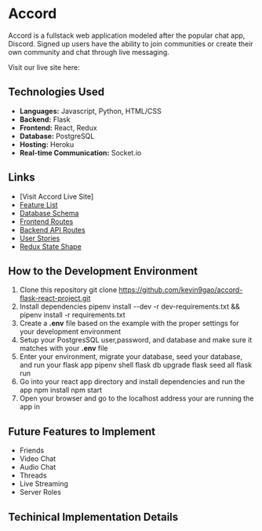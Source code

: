 # Accord

Accord is a fullstack web application modeled after the popular chat app, Discord. Signed up users have the ability to join communities or create their own community and chat through live messaging. 

Visit our live site here: 

## Technologies Used
* **Languages:** Javascript, Python, HTML/CSS
* **Backend:** Flask 
* **Frontend:** React, Redux
* **Database:** PostgreSQL
* **Hosting:** Heroku
* **Real-time Communication:** Socket.io

## Links
* [Visit Accord Live Site]
* [Feature List](https://github.com/kevin9gao/accord-flask-react-project/wiki/Feature-List)
* [Database Schema](https://github.com/kevin9gao/accord-flask-react-project/wiki/Database-Schema)
* [Frontend Routes](https://github.com/kevin9gao/accord-flask-react-project/wiki/Frontend-Routes)
* [Backend API Routes](https://github.com/kevin9gao/accord-flask-react-project/wiki/API-Routes)
* [User Stories](https://github.com/kevin9gao/accord-flask-react-project/wiki/User-Stories)
* [Redux State Shape](https://github.com/kevin9gao/accord-flask-react-project/wiki/State-Shape)


## How to the Development Environment
1. Clone this repository
    git clone https://github.com/kevin9gao/accord-flask-react-project.git
2. Install dependencies 
    pipenv install --dev -r dev-requirements.txt && pipenv install -r requirements.txt
3. Create a **.env** file based on the example with the proper settings for your development environment
4. Setup your PostgresSQL user,password, and database and make sure it matches with your **.env** file
5. Enter your environment, migrate your database, seed your database, and run your flask app
    pipenv shell
    flask db upgrade
    flask seed all
    flask run
6. Go into your react app directory and install dependencies and run the app
    npm install
    npm start
7. Open your browser and go to the localhost address your are running the app in


## Future Features to Implement
* Friends
* Video Chat
* Audio Chat
* Threads
* Live Streaming
* Server Roles

## Techinical Implementation Details
